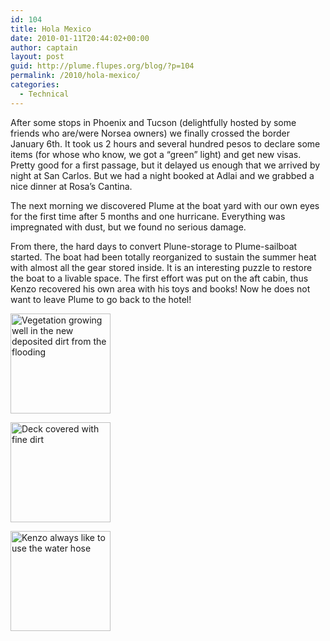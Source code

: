 ```yaml
---
id: 104
title: Hola Mexico
date: 2010-01-11T20:44:02+00:00
author: captain
layout: post
guid: http://plume.flupes.org/blog/?p=104
permalink: /2010/hola-mexico/
categories:
  - Technical
---
```

After some stops in Phoenix and Tucson (delightfully hosted by some friends who are/were Norsea owners) we finally crossed the border January 6th. It took us 2 hours and several hundred pesos to declare some items (for whose who know, we got a &#8220;green&#8221; light) and get new visas. Pretty good for a first passage, but it delayed us enough that we arrived by night at San Carlos. But we had a night booked at Adlai and we grabbed a nice dinner at Rosa&#8217;s Cantina.

The next morning we discovered Plume at the boat yard with our own eyes for the first time after 5 months and one hurricane. Everything was impregnated with dust, but we found no serious damage.

From there, the hard days to convert Plune-storage to Plume-sailboat started. The boat had been totally reorganized to sustain the summer heat with almost all the gear stored inside. It is an interesting puzzle to restore the boat to a livable space. The first effort was put on the aft cabin, thus Kenzo recovered his own area with his toys and books! Now he does not want to leave Plume to go back to the hotel!

<div id='gallery-1' class='gallery galleryid-104 gallery-columns-3 gallery-size-thumbnail'>
  <dl class='gallery-item'>
    <dt class='gallery-icon landscape'>
      <a href='http://plume.flupes.org/blog/2010/hola-mexico/2010-01-07_jungleyard/'><img width="160" height="160" src="http://plume.flupes.org/wordpress/../blog/uploads/2010/01/2010-01-07_JungleYard-160x160.jpg" class="attachment-thumbnail size-thumbnail" alt="Vegetation growing well in the new deposited dirt from the flooding" /></a>
    </dt>
  </dl>
  
  <dl class='gallery-item'>
    <dt class='gallery-icon landscape'>
      <a href='http://plume.flupes.org/blog/2010/hola-mexico/2010-01-07_dirtydeck/'><img width="160" height="160" src="http://plume.flupes.org/wordpress/../blog/uploads/2010/01/2010-01-07_DirtyDeck-160x160.jpg" class="attachment-thumbnail size-thumbnail" alt="Deck covered with fine dirt" /></a>
    </dt>
  </dl>
  
  <dl class='gallery-item'>
    <dt class='gallery-icon landscape'>
      <a href='http://plume.flupes.org/blog/2010/hola-mexico/2010-01-07_kenzocleaning/'><img width="160" height="160" src="http://plume.flupes.org/wordpress/../blog/uploads/2010/01/2010-01-07_KenzoCleaning-160x160.jpg" class="attachment-thumbnail size-thumbnail" alt="Kenzo always like to use the water hose" /></a>
    </dt>
  </dl>
  
  <br style="clear: both" />
</div>